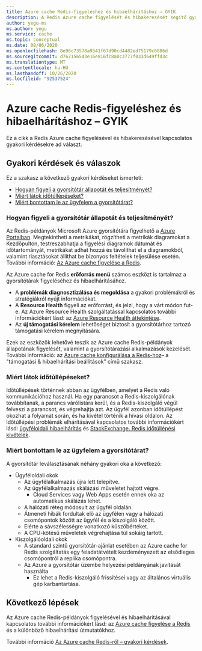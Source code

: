 ```yaml
---
title: Azure cache Redis-figyeléshez és hibaelhárításhoz – GYIK
description: A Redis Azure cache figyelését és hibakeresését segítő gyakori kérdésekre adott válaszok ismertetése
author: yegu-ms
ms.author: yegu
ms.service: cache
ms.topic: conceptual
ms.date: 08/06/2020
ms.openlocfilehash: 8e96c73578a9341f67d90cd4482ed75179c6886d
ms.sourcegitcommit: d767156543e16e816fc8a0c3777f033d649ffd3c
ms.translationtype: MT
ms.contentlocale: hu-HU
ms.lasthandoff: 10/26/2020
ms.locfileid: "92537524"
---
```

# <a name="azure-cache-for-redis-monitoring-and-troubleshooting-faqs"></a>Azure cache Redis-figyeléshez és hibaelhárításhoz – GYIK
Ez a cikk a Redis Azure cache figyelésével és hibakeresésével kapcsolatos gyakori kérdésekre ad választ.

## <a name="common-questions-and-answers"></a>Gyakori kérdések és válaszok
Ez a szakasz a következő gyakori kérdéseket ismerteti:

* [Hogyan figyeli a gyorsítótár állapotát és teljesítményét?](#how-do-i-monitor-the-health-and-performance-of-my-cache)
* [Miért látok időtúllépéseket?](#why-am-i-seeing-timeouts)
* [Miért bontottam le az ügyfelem a gyorsítótárat?](#why-was-my-client-disconnected-from-the-cache)

### <a name="how-do-i-monitor-the-health-and-performance-of-my-cache"></a>Hogyan figyeli a gyorsítótár állapotát és teljesítményét?
Az Redis-példányok Microsoft Azure gyorsítótára figyelhető a [Azure Portalban](https://portal.azure.com). Megtekintheti a metrikákat, rögzítheti a metrikák diagramokat a Kezdőpulton, testreszabhatja a figyelési diagramok dátumát és időtartományát, metrikákat adhat hozzá és távolíthat el a diagramokból, valamint riasztásokat állíthat be bizonyos feltételek teljesülése esetén. További információ: [Az Azure cache figyelése a Redis](cache-how-to-monitor.md).

Az Azure cache for Redis **erőforrás menü** számos eszközt is tartalmaz a gyorsítótárak figyeléséhez és hibaelhárításához.

* A **problémák diagnosztizálása és megoldása** a gyakori problémákról és stratégiákról nyújt információkat.
* A **Resource Health** figyeli az erőforrást, és jelzi, hogy a várt módon fut-e. Az Azure Resource Health szolgáltatással kapcsolatos további információkért lásd: az [Azure Resource Health áttekintése](../service-health/resource-health-overview.md).
* Az **új támogatási kérelem** lehetőséget biztosít a gyorsítótárhoz tartozó támogatási kérelem megnyitására.

Ezek az eszközök lehetővé teszik az Azure cache Redis-példányok állapotának figyelését, valamint a gyorsítótárazási alkalmazások kezelését. További információ: az [Azure cache konfigurálása a Redis-hoz](cache-configure.md)– a "támogatási & hibaelhárítási beállítások" című szakasz.

### <a name="why-am-i-seeing-timeouts"></a>Miért látok időtúllépéseket?
Időtúllépések történnek abban az ügyfélben, amelyet a Redis való kommunikációhoz használ. Ha egy parancsot a Redis-kiszolgálónak továbbítanak, a parancs várólistára kerül, és a Redis-kiszolgáló végül felveszi a parancsot, és végrehajtja azt. Az ügyfél azonban időtúllépést okozhat a folyamat során, és ha kivétel történik a hívási oldalon. Az időtúllépési problémák elhárításával kapcsolatos további információkért lásd: [ügyféloldali hibaelhárítás](cache-troubleshoot-client.md) és [StackExchange. Redis időtúllépési kivételek](cache-troubleshoot-timeouts.md#stackexchangeredis-timeout-exceptions).

### <a name="why-was-my-client-disconnected-from-the-cache"></a>Miért bontottam le az ügyfelem a gyorsítótárat?
A gyorsítótár leválasztásának néhány gyakori oka a következő:

* Ügyféloldali okok
  * Az ügyfélalkalmazás újra lett telepítve.
  * Az ügyfélalkalmazás skálázási műveletet hajtott végre.
    * Cloud Services vagy Web Apps esetén ennek oka az automatikus skálázás lehet.
  * A hálózati réteg módosult az ügyfél oldalán.
  * Átmeneti hibák fordultak elő az ügyfélen vagy a hálózati csomópontok között az ügyfél és a kiszolgáló között.
  * Elérte a sávszélességre vonatkozó küszöbértéket.
  * A CPU-kötésű műveletek végrehajtása túl sokáig tartott.
* Kiszolgálóoldali okok
  * A standard szintű gyorsítótár-ajánlat esetében az Azure cache for Redis szolgáltatás egy feladatátvételt kezdeményezett az elsődleges csomópontról a replika csomópontra.
  * Az Azure a gyorsítótár üzembe helyezési példányának javítását használta
    * Ez lehet a Redis-kiszolgáló frissítései vagy az általános virtuális gép karbantartása.


## <a name="next-steps"></a>Következő lépések

Az Azure cache Redis-példányok figyelésével és hibaelhárításával kapcsolatos további információkért lásd: az [Azure cache figyelése a Redis](cache-how-to-monitor.md) és a különböző hibaelhárítási útmutatókhoz.

További információ [Az Azure cache Redis-ről – gyakori kérdések](cache-faq.md).